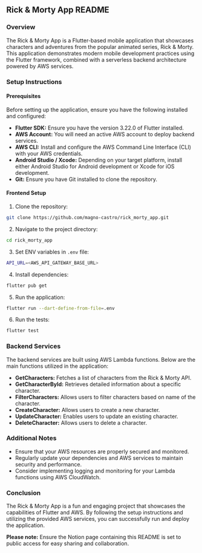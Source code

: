 ## Rick & Morty App README

### Overview

The Rick & Morty App is a Flutter-based mobile application that showcases characters and adventures from the popular animated series, Rick & Morty. This application demonstrates modern mobile development practices using the Flutter framework, combined with a serverless backend architecture powered by AWS services.

### Setup Instructions

#### Prerequisites

Before setting up the application, ensure you have the following installed and configured:

- **Flutter SDK:** Ensure you have the version 3.22.0 of Flutter installed.
- **AWS Account:** You will need an active AWS account to deploy backend services.
- **AWS CLI:** Install and configure the AWS Command Line Interface (CLI) with your AWS credentials.
- **Android Studio / Xcode:** Depending on your target platform, install either Android Studio for Android development or Xcode for iOS development.
- **Git:** Ensure you have Git installed to clone the repository.

#### Frontend Setup

1. Clone the repository:

```bash
git clone https://github.com/magno-castro/rick_morty_app.git
```

2. Navigate to the project directory:

```bash
cd rick_morty_app
```

3. Set ENV variables in `.env` file:

```bash
API_URL=<AWS_API_GATEWAY_BASE_URL>
```

4. Install dependencies:

```bash
flutter pub get
```

5. Run the application:

```bash
flutter run --dart-define-from-file=.env
```

6. Run the tests:

```bash
flutter test
```

### Backend Services

The backend services are built using AWS Lambda functions. Below are the main functions utilized in the application:

- **GetCharacters:** Fetches a list of characters from the Rick & Morty API.
- **GetCharacterById:** Retrieves detailed information about a specific character.
- **FilterCharacters:** Allows users to filter characters based on name of the character.
- **CreateCharacter:** Allows users to create a new character.
- **UpdateCharacter:** Enables users to update an existing character.
- **DeleteCharacter:** Allows users to delete a character.

### Additional Notes

- Ensure that your AWS resources are properly secured and monitored.
- Regularly update your dependencies and AWS services to maintain security and performance.
- Consider implementing logging and monitoring for your Lambda functions using AWS CloudWatch.

### Conclusion

The Rick & Morty App is a fun and engaging project that showcases the capabilities of Flutter and AWS. By following the setup instructions and utilizing the provided AWS services, you can successfully run and deploy the application.

**Please note:** Ensure the Notion page containing this README is set to public access for easy sharing and collaboration.
